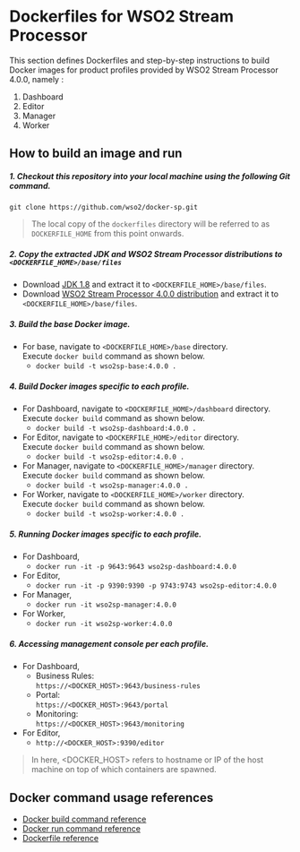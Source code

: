 # Dockerfiles for WSO2 Stream Processor #

This section defines Dockerfiles and step-by-step instructions to build Docker images for product profiles provided by
WSO2 Stream Processor 4.0.0, namely : <br>
1. Dashboard
2. Editor
3. Manager
4. Worker

## How to build an image and run
##### 1. Checkout this repository into your local machine using the following Git command.
```
git clone https://github.com/wso2/docker-sp.git
```

>The local copy of the `dockerfiles` directory will be referred to as `DOCKERFILE_HOME` from this point onwards.

##### 2. Copy the extracted JDK and WSO2 Stream Processor distributions to `<DOCKERFILE_HOME>/base/files`
- Download [JDK 1.8](http://www.oracle.com/technetwork/java/javase/downloads/jdk8-downloads-2133151.html) 
and extract it to `<DOCKERFILE_HOME>/base/files`.
- Download [WSO2 Stream Processor 4.0.0 distribution](https://github.com/wso2/product-sp/releases) 
and extract it to `<DOCKERFILE_HOME>/base/files`. <br>

##### 3. Build the base Docker image.
- For base, navigate to `<DOCKERFILE_HOME>/base` directory. <br>
  Execute `docker build` command as shown below.
    + `docker build -t wso2sp-base:4.0.0 .`
        
##### 4. Build Docker images specific to each profile.
- For Dashboard, navigate to `<DOCKERFILE_HOME>/dashboard` directory. <br>
  Execute `docker build` command as shown below. 
    + `docker build -t wso2sp-dashboard:4.0.0 .`
- For Editor, navigate to `<DOCKERFILE_HOME>/editor` directory. <br>
  Execute `docker build` command as shown below. 
    + `docker build -t wso2sp-editor:4.0.0 .`
- For Manager, navigate to `<DOCKERFILE_HOME>/manager` directory. <br>
  Execute `docker build` command as shown below. 
    + `docker build -t wso2sp-manager:4.0.0 .`
- For Worker, navigate to `<DOCKERFILE_HOME>/worker` directory. <br>
  Execute `docker build` command as shown below. 
    + `docker build -t wso2sp-worker:4.0.0 .`
    
##### 5. Running Docker images specific to each profile.
- For Dashboard,
    + `docker run -it -p 9643:9643 wso2sp-dashboard:4.0.0`
- For Editor,
    + `docker run -it -p 9390:9390 -p 9743:9743 wso2sp-editor:4.0.0`
- For Manager,
    + `docker run -it wso2sp-manager:4.0.0`
- For Worker,
    + `docker run -it wso2sp-worker:4.0.0`   

##### 6. Accessing management console per each profile.
- For Dashboard,
    + Business Rules:<br>
    `https://<DOCKER_HOST>:9643/business-rules`
    + Portal:<br>
    `https://<DOCKER_HOST>:9643/portal`
    + Monitoring:<br>
    `https://<DOCKER_HOST>:9643/monitoring`
- For Editor,
    + `http://<DOCKER_HOST>:9390/editor`
    
>In here, <DOCKER_HOST> refers to hostname or IP of the host machine on top of which containers are spawned.

## Docker command usage references

* [Docker build command reference](https://docs.docker.com/engine/reference/commandline/build/)
* [Docker run command reference](https://docs.docker.com/engine/reference/run/)
* [Dockerfile reference](https://docs.docker.com/engine/reference/builder/)